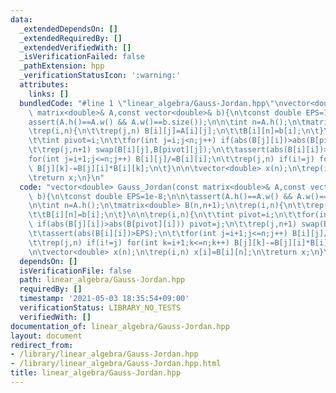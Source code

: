 ```yaml
---
data:
  _extendedDependsOn: []
  _extendedRequiredBy: []
  _extendedVerifiedWith: []
  _isVerificationFailed: false
  _pathExtension: hpp
  _verificationStatusIcon: ':warning:'
  attributes:
    links: []
  bundledCode: "#line 1 \"linear_algebra/Gauss-Jordan.hpp\"\nvector<double> Gauss_Jordan(const\
    \ matrix<double>& A,const vector<double>& b){\n\tconst double EPS=1e-8;\n\n\t\
    assert(A.h()==A.w() && A.w()==b.size());\n\n\tint n=A.h();\n\tmatrix<double> B(n,n+1);\n\
    \trep(i,n){\n\t\trep(j,n) B[i][j]=A[i][j];\n\t\tB[i][n]=b[i];\n\t}\n\n\trep(i,n){\n\
    \t\tint pivot=i;\n\t\tfor(int j=i;j<n;j++) if(abs(B[j][i])>abs(B[pivot][i])) pivot=j;\n\
    \t\trep(j,n+1) swap(B[i][j],B[pivot][j]);\n\t\tassert(abs(B[i][i])>EPS);\n\t\t\
    for(int j=i+1;j<=n;j++) B[i][j]/=B[i][i];\n\t\trep(j,n) if(i!=j) for(int k=i+1;k<=n;k++)\
    \ B[j][k]-=B[j][i]*B[i][k];\n\t}\n\n\tvector<double> x(n);\n\trep(i,n) x[i]=B[i][n];\n\
    \treturn x;\n}\n"
  code: "vector<double> Gauss_Jordan(const matrix<double>& A,const vector<double>&\
    \ b){\n\tconst double EPS=1e-8;\n\n\tassert(A.h()==A.w() && A.w()==b.size());\n\
    \n\tint n=A.h();\n\tmatrix<double> B(n,n+1);\n\trep(i,n){\n\t\trep(j,n) B[i][j]=A[i][j];\n\
    \t\tB[i][n]=b[i];\n\t}\n\n\trep(i,n){\n\t\tint pivot=i;\n\t\tfor(int j=i;j<n;j++)\
    \ if(abs(B[j][i])>abs(B[pivot][i])) pivot=j;\n\t\trep(j,n+1) swap(B[i][j],B[pivot][j]);\n\
    \t\tassert(abs(B[i][i])>EPS);\n\t\tfor(int j=i+1;j<=n;j++) B[i][j]/=B[i][i];\n\
    \t\trep(j,n) if(i!=j) for(int k=i+1;k<=n;k++) B[j][k]-=B[j][i]*B[i][k];\n\t}\n\
    \n\tvector<double> x(n);\n\trep(i,n) x[i]=B[i][n];\n\treturn x;\n}\n"
  dependsOn: []
  isVerificationFile: false
  path: linear_algebra/Gauss-Jordan.hpp
  requiredBy: []
  timestamp: '2021-05-03 18:35:54+09:00'
  verificationStatus: LIBRARY_NO_TESTS
  verifiedWith: []
documentation_of: linear_algebra/Gauss-Jordan.hpp
layout: document
redirect_from:
- /library/linear_algebra/Gauss-Jordan.hpp
- /library/linear_algebra/Gauss-Jordan.hpp.html
title: linear_algebra/Gauss-Jordan.hpp
---
```

